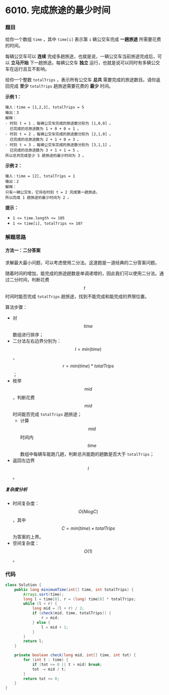 # 6010. 完成旅途的最少时间

### 题目

给你一个数组 `time` ，其中 `time[i]` 表示第 `i` 辆公交车完成 **一趟旅途** 所需要花费的时间。

每辆公交车可以 **连续** 完成多趟旅途，也就是说，一辆公交车当前旅途完成后，可以 **立马开始** 下一趟旅途。每辆公交车 **独立** 运行，也就是说可以同时有多辆公交车在运行且互不影响。

给你一个整数 `totalTrips` ，表示所有公交车 **总共** 需要完成的旅途数目。请你返回完成 **至少** `totalTrips` 趟旅途需要花费的 **最少** 时间。

 

**示例 1：**

```
输入：time = [1,2,3], totalTrips = 5
输出：3
解释：
- 时刻 t = 1 ，每辆公交车完成的旅途数分别为 [1,0,0] 。
  已完成的总旅途数为 1 + 0 + 0 = 1 。
- 时刻 t = 2 ，每辆公交车完成的旅途数分别为 [2,1,0] 。
  已完成的总旅途数为 2 + 1 + 0 = 3 。
- 时刻 t = 3 ，每辆公交车完成的旅途数分别为 [3,1,1] 。
  已完成的总旅途数为 3 + 1 + 1 = 5 。
所以总共完成至少 5 趟旅途的最少时间为 3 。
```

**示例 2：**

```
输入：time = [2], totalTrips = 1
输出：2
解释：
只有一辆公交车，它将在时刻 t = 2 完成第一趟旅途。
所以完成 1 趟旅途的最少时间为 2 。
```

 

**提示：**

- `1 <= time.length <= 105`
- `1 <= time[i], totalTrips <= 107`

### 解题思路

#### 方法一：二分答案

求解最大最小问题，可以考虑使用二分法。这道题是一道经典的二分答案问题。

随着时间的增加，能完成的旅途趟数是单调递增的，因此我们可以使用二分法。通过二分时间，判断花费 $$ t $$ 时间时能否完成 `totalTrips` 趟旅途，找到不能完成和能完成的界限位置。

算法步骤：

- 对 $$ time $$ 数组进行排序；
- 二分法左右边界分别为： $$ l = min(time) $$， $$ r = min(time) * totalTrips $$；
- 枚举 $$ mid $$，判断花费 $$ mid $$ 时间能否完成 `totalTrips` 趟旅途；
    - 计算 $$ mid $$ 时间内$$ time $$ 数组中每辆车能跑几趟，判断总共能跑的趟数是否大于 `totalTrips`；
- 返回左边界 $$ l $$。

##### 复杂度分析

- 时间复杂度：$$ O(NlogC) $$，其中 $$ C=min(time)×totalTrips $$ 为答案的上界。
- 空间复杂度：$$ O(1) $$。

### 代码

```java
class Solution {
    public long minimumTime(int[] time, int totalTrips) {
        Arrays.sort(time);
        long l = time[0], r = (long) time[0] * totalTrips;
        while (l < r) {
            long mid = (l + r) / 2;
            if (check(mid, time, totalTrips)) {
                r = mid;
            } else {
                l = mid + 1;
            }
        }
        return l;
    }

    private boolean check(long mid, int[] time, int tot) {
        for (int t : time) {
            if (tot <= 0 || t > mid) break;
            tot -= mid / t;
        }
        return tot <= 0;
    }
}
```

